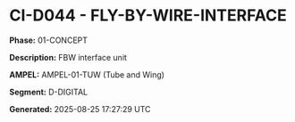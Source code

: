 # CI-D044 - FLY-BY-WIRE-INTERFACE

**Phase:** 01-CONCEPT

**Description:** FBW interface unit

**AMPEL:** AMPEL-01-TUW (Tube and Wing)

**Segment:** D-DIGITAL

**Generated:** 2025-08-25 17:27:29 UTC
